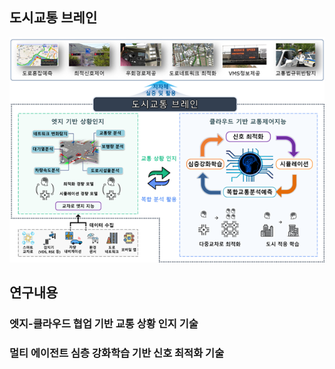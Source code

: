 
## 도시교통 브레인
![City-traffic-brain-main](./overview-city-traffic-brain.png)
## 연구내용 
### 엣지-클라우드 협업  기반 교통 상황 인지 기술
### 멀티 에이전트 심층 강화학습 기반 신호 최적화 기술
